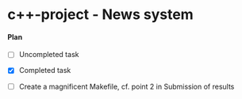 # c++-project - News system #

#### Plan ####

- [ ] Uncompleted task
- [x] Completed task

- [ ] Create a magnificent Makefile, cf. point 2 in Submission of results
